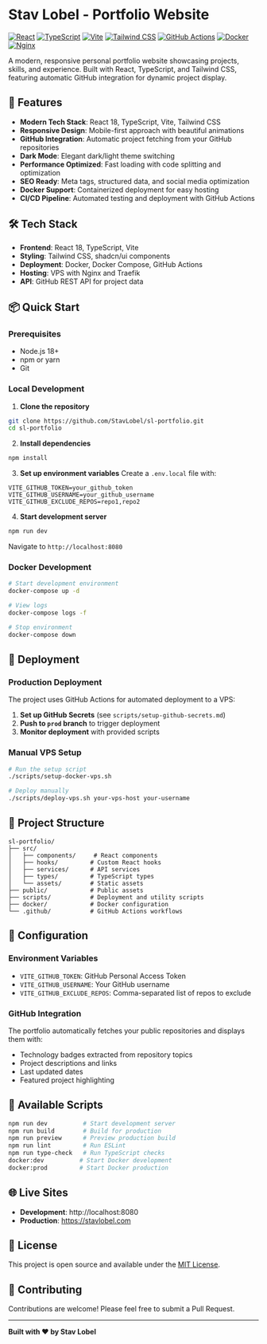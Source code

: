 # Stav Lobel - Portfolio Website

[![React](https://img.shields.io/badge/React-18.2.0-61DAFB?logo=react)](https://reactjs.org/)
[![TypeScript](https://img.shields.io/badge/TypeScript-5.0.0-3178C6?logo=typescript)](https://www.typescriptlang.org/)
[![Vite](https://img.shields.io/badge/Vite-5.0.0-646CFF?logo=vite)](https://vitejs.dev/)
[![Tailwind CSS](https://img.shields.io/badge/Tailwind_CSS-3.3.0-38B2AC?logo=tailwind-css)](https://tailwindcss.com/)
[![GitHub Actions](https://img.shields.io/badge/GitHub_Actions-3.0.0-2088FF?logo=github-actions)](https://github.com/features/actions)
[![Docker](https://img.shields.io/badge/Docker-24.0.0-2496ED?logo=docker)](https://www.docker.com/)
[![Nginx](https://img.shields.io/badge/Nginx-1.24.0-009639?logo=nginx)](https://nginx.org/)

A modern, responsive personal portfolio website showcasing projects, skills, and experience. Built with React, TypeScript, and Tailwind CSS, featuring automatic GitHub integration for dynamic project display.

## 🚀 Features

- **Modern Tech Stack**: React 18, TypeScript, Vite, Tailwind CSS
- **Responsive Design**: Mobile-first approach with beautiful animations
- **GitHub Integration**: Automatic project fetching from your GitHub repositories
- **Dark Mode**: Elegant dark/light theme switching
- **Performance Optimized**: Fast loading with code splitting and optimization
- **SEO Ready**: Meta tags, structured data, and social media optimization
- **Docker Support**: Containerized deployment for easy hosting
- **CI/CD Pipeline**: Automated testing and deployment with GitHub Actions

## 🛠️ Tech Stack

- **Frontend**: React 18, TypeScript, Vite
- **Styling**: Tailwind CSS, shadcn/ui components
- **Deployment**: Docker, Docker Compose, GitHub Actions
- **Hosting**: VPS with Nginx and Traefik
- **API**: GitHub REST API for project data

## 📦 Quick Start

### Prerequisites

- Node.js 18+ 
- npm or yarn
- Git

### Local Development

1. **Clone the repository**
```bash
git clone https://github.com/StavLobel/sl-portfolio.git
cd sl-portfolio
```

2. **Install dependencies**
```bash
npm install
```

3. **Set up environment variables**
Create a `.env.local` file with:
```env
VITE_GITHUB_TOKEN=your_github_token
VITE_GITHUB_USERNAME=your_github_username
VITE_GITHUB_EXCLUDE_REPOS=repo1,repo2
```

4. **Start development server**
```bash
npm run dev
```

Navigate to `http://localhost:8080`

### Docker Development

```bash
# Start development environment
docker-compose up -d

# View logs
docker-compose logs -f

# Stop environment
docker-compose down
```

## 🚀 Deployment

### Production Deployment

The project uses GitHub Actions for automated deployment to a VPS:

1. **Set up GitHub Secrets** (see `scripts/setup-github-secrets.md`)
2. **Push to `prod` branch** to trigger deployment
3. **Monitor deployment** with provided scripts

### Manual VPS Setup

```bash
# Run the setup script
./scripts/setup-docker-vps.sh

# Deploy manually
./scripts/deploy-vps.sh your-vps-host your-username
```

## 📁 Project Structure

```
sl-portfolio/
├── src/
│   ├── components/     # React components
│   ├── hooks/         # Custom React hooks
│   ├── services/      # API services
│   ├── types/         # TypeScript types
│   └── assets/        # Static assets
├── public/            # Public assets
├── scripts/           # Deployment and utility scripts
├── docker/            # Docker configuration
└── .github/           # GitHub Actions workflows
```

## 🔧 Configuration

### Environment Variables

- `VITE_GITHUB_TOKEN`: GitHub Personal Access Token
- `VITE_GITHUB_USERNAME`: Your GitHub username
- `VITE_GITHUB_EXCLUDE_REPOS`: Comma-separated list of repos to exclude

### GitHub Integration

The portfolio automatically fetches your public repositories and displays them with:
- Technology badges extracted from repository topics
- Project descriptions and links
- Last updated dates
- Featured project highlighting

## 📝 Available Scripts

```bash
npm run dev          # Start development server
npm run build        # Build for production
npm run preview      # Preview production build
npm run lint         # Run ESLint
npm run type-check   # Run TypeScript checks
docker:dev          # Start Docker development
docker:prod         # Start Docker production
```

## 🌐 Live Sites

- **Development**: http://localhost:8080
- **Production**: https://stavlobel.com

## 📄 License

This project is open source and available under the [MIT License](LICENSE).

## 🤝 Contributing

Contributions are welcome! Please feel free to submit a Pull Request.

---

**Built with ❤️ by Stav Lobel**